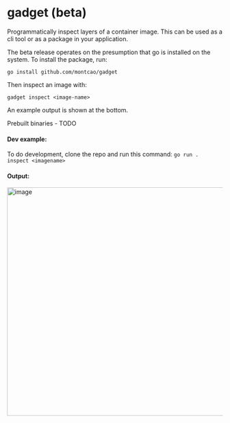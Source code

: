 # gadget (beta)
Programmatically inspect layers of a container image. This can be used as a cli tool or as a package in your application. 

The beta release operates on the presumption that go is installed on the system. To install the package, run: 

``go install github.com/montcao/gadget``

Then inspect an image with: 

``gadget inspect <image-name>``

An example output is shown at the bottom.

Prebuilt binaries - TODO


#### Dev example: 

To do development, clone the repo and run this command:
``go run . inspect <imagename>``

#### Output:

<img width="636" height="533" alt="image" src="https://github.com/user-attachments/assets/2ac2e7dc-f7ff-43e2-bf4f-aeff9cab4232" />
